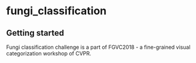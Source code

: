 # fungi_classification
## Getting started
Fungi classification challenge is a part of FGVC2018 - a fine-grained visual categorization workshop of CVPR.
